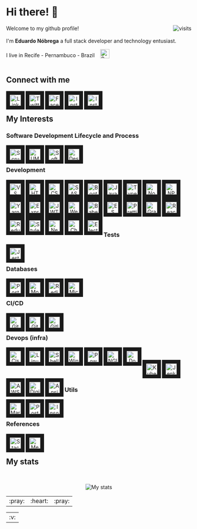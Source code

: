 # Hi there! :wave:

<img align="right" src="https://komarev.com/ghpvc/?username=ereshzealous&color=blueviolet&style=plastic)" alt="visits">

Welcome to my github profile!
<br/><br/>I'm __Eduardo Nóbrega__ a full stack developer and technology entusiast.

I live in Recife - Pernambuco - Brazil &nbsp;&nbsp; <img src="https://emojipedia-us.s3.dualstack.us-west-1.amazonaws.com/thumbs/120/google/274/flag-brazil_1f1e7-1f1f7.png" width="25" alt="Brazil" valign="bottom"/><br/><br/>

## Connect with me

<div align="center">
<a href="https://www.linkedin.com/in/efnobrega/" target="_blank"><img align="left" border="10" alt="Linkedin" height="30" src="https://img.shields.io/badge/-Linkedin-282A36.svg?logo=linkedin&logoColor=0077B5&style=flat" /></a>
<a href="https://twitter.com/efnobrega" target="_blank"><img align="left" border="10" alt="Twitter" height="30" src="https://img.shields.io/badge/-Twitter-282A36.svg?logo=twitter&logoColor=1DA1F2&style=flat" /></a>
<a href="https://www.facebook.com/efnobrega" target="_blank"><img align="left" border="10" alt="Facebook" height="30" src="https://img.shields.io/badge/-Facebook-282A36.svg?logo=facebook&logoColor=1877F2&style=flat" /></a>
<a href="https://www.instagram.com/efnobrega/?hl=pt" target="_blank"><img align="left" border="10" alt="Instagram" height="30" src="https://img.shields.io/badge/-Instagram-282A36.svg?logo=instagram&logoColor=E4405F&style=flat" /></a>
<a href="https://pt.stackoverflow.com/users/237135/eduardo-nóbrega" target="_blank"><img align="left" border="10" alt="Instagram" height="30" src="https://img.shields.io/badge/-Stack Overflow-282A36.svg?logo=stackoverflow&logoColor=FE7A16&style=flat" /></a>
</div>

<br/><br/>

## My Interests
### Software Development Lifecycle and Process

<div align="center">
  <img align="left" border="10" alt="Scrum" height="30" src="https://img.shields.io/badge/-Scrum-282A36.svg?logo=scrumalliance&logoColor=white&style=flat" />
  <img align="left" border="10" alt="UML" height="30" src="https://img.shields.io/badge/-UML-282A36.svg?logo=uml&logoColor=white&style=flat" />
  <img align="left" border="10" alt="Software Architecture" height="30" src="https://img.shields.io/badge/-Software Architecture-282A36.svg?logo=software&logoColor=white&style=flat" />
  <img align="left" border="10" alt="Design Patterns" height="30" src="https://img.shields.io/badge/-Design Patterns-282A36.svg?logo=DesignPatterns&logoColor=white&style=flat" />
</div>
  
<br/><br/>

### Development

<div align="center">
<img align="left" border="10" alt="VS Code" height="30" src="https://img.shields.io/badge/-VS Code-282A36.svg?logo=visual-studio-code&logoColor=007acc&style=flat" width="auto" />
<img align="left" border="10" alt="HTML 5" height="30" src="https://img.shields.io/badge/-HTML5-282A36.svg?logo=html5&logoColor=E34F26&style=flat" width="auto" />
<img align="left" border="10" alt="CSS 3" height="30" src="https://img.shields.io/badge/-CSS-282A36.svg?logo=css3&logoColor=1572B6&style=flat" width="auto" />
<img align="left" border="10" alt="SASS" height="30" src="https://img.shields.io/badge/-SASS-282A36.svg?logo=sass&logoColor=CC6699&style=flat" width="auto" />
<img align="left" border="10" alt="Bootstrap" height="30" src="https://img.shields.io/badge/-Bootstrap-282A36.svg?logo=bootstrap&logoColor=563D7C&style=flat" width="auto" />
<img align="left" border="10" alt="Javascript" height="30" src="https://img.shields.io/badge/-Javascript-282A36.svg?logo=javascript&logoColor=F7DF1E&style=flat" width="auto" />
<img align="left" border="10" alt="Typescript" height="30" src="https://img.shields.io/badge/-Typescript-282A36.svg?logo=typescript&logoColor=007ACC&style=flat" width="auto" />
<img align="left" border="10" alt="Node JS" height="30" src="https://img.shields.io/badge/-Node Js-282A36.svg?logo=node.js&logoColor=43853D&style=flat" width="auto" />
<img align="left" border="10" alt="NPM" height="30" src="https://img.shields.io/badge/-NPM-282A36.svg?logo=npm&logoColor=CB3837&style=flat" width="auto" />
<img align="left" border="10" alt="Yarn" height="30" src="https://img.shields.io/badge/-Yarn-282A36.svg?logo=yarn&logoColor=2C8EBB&style=flat" width="auto" />
<img align="left" border="10" alt="Express" height="30" src="https://img.shields.io/badge/-Express-282A36.svg?logo=express&logoColor=404D59&style=flat" width="auto" />
<img align="left" border="10" alt="JWT" height="30" src="https://img.shields.io/badge/-JWT-282A36.svg?logo=json-web-tokens&logoColor=D63AFF&style=flat"  width="auto"/>
<img align="left" border="10" alt="Webpack" height="30" src="https://img.shields.io/badge/-Webpack-282A36.svg?logo=webpack&logoColor=5299C8&style=flat" width="auto" />
<img align="left" border="10" alt="Babel" height="30" src="https://img.shields.io/badge/-Babel-282A36.svg?logo=babel&logoColor=F5DA55&style=flat" width="auto" />
<img align="left" border="10" alt="ES Lint" height="30" src="https://img.shields.io/badge/-ES Lint-282A36.svg?logo=eslint&logoColor=4B32C3&style=flat" width="auto" /><br/><br/>
<img align="left" border="10" alt="Prettier" height="30" src="https://img.shields.io/badge/-Prettier-282A36.svg?logo=prettier&logoColor=F8BC45&style=flat" width="auto" />
<img align="left" border="10" alt="Graph QL" height="30" src="https://img.shields.io/badge/-Graph QL-282A36.svg?logo=graphql&logoColor=E10098&style=flat" width="auto" />
<img align="left" border="10" alt="React" height="30" src="https://img.shields.io/badge/-React-282A36.svg?logo=react&logoColor=20232A&style=flat" width="auto" />
<img align="left" border="10" alt="Redux" height="30" src="https://img.shields.io/badge/-Redux-282A36.svg?logo=redux&logoColor=593D88&style=flat" width="auto" />
<img align="left" border="10" alt="Styled Components" height="30" src="https://img.shields.io/badge/-Styled Components-282A36.svg?logo=styled-components&logoColor=white&style=flat" width="auto" />
<img align="left" border="10" alt="Next.Js" height="30" src="https://img.shields.io/badge/-Next.Js-282A36.svg?logo=next.js&logoColor=000000&style=flat" width="auto" /><br/><br/>
<img align="left" border="10" alt="Chart Js" height="30" src="https://img.shields.io/badge/-Chart Js-282A36.svg?logo=chart.js&logoColor=FF6384&style=flat" width="auto" />
<img align="left" border="10" alt="Electron" height="30" src="https://img.shields.io/badge/-Electron-282A36.svg?logo=electron&logoColor=white&style=flat" width="auto" />
</div>

<br/><br/>

### Tests

<div align="center">
<img align="left" border="10" alt="Jest" height="30" src="https://img.shields.io/badge/-Jest-282A36.svg?logo=jest&logoColor=C21325&style=flat" width="auto" />
</div>

<br/><br/>

### Databases

<div align="center">
<img align="left" border="10" alt="Postgres" height="30" src="https://img.shields.io/badge/-Postgres-282A36.svg?logo=postgresql&logoColor=316192&style=flat"  width="auto"/>
<img align="left" border="10" alt="Mongo DB" height="30" src="https://img.shields.io/badge/-Mongo DB-282A36.svg?logo=mongodb&logoColor=4EA94B&style=flat" width="auto" />
<img align="left" border="10" alt="Redis" height="30" src="https://img.shields.io/badge/-Redis-282A36.svg?logo=redis&logoColor=23DD0031&style=flat" width="auto" />
<img align="left" border="10" alt="Microsoft SQL Server" height="30" src="https://img.shields.io/badge/-Microsoft SQL Server-282A36.svg?logo=microsoft-sql-server&logoColor=CC2927&style=flat" width="auto" />
</div>

<br/><br/>

### CI/CD

<div align="center">
<img align="left" border="10" alt="Git" height="30" src="https://img.shields.io/badge/-Git-282A36.svg?logo=git&logoColor=orange&style=flat" width="auto" />
<img align="left" border="10" alt="Github" height="30" src="https://img.shields.io/badge/-Github-282A36.svg?logo=github&logoColor=white&style=flat" width="auto" />
<img align="left" border="10" alt="Gitlab" height="30" src="https://img.shields.io/badge/-Gitlab-282A36.svg?logo=gitlab&logoColor=white&style=flat" width="auto" />
</div>

<br/><br/>

### Devops (infra)

<div align="center">
<img align="left" border="10" alt="Cisco" height="30" src="https://img.shields.io/badge/-Cisco-282A36.svg?logo=cisco&logoColor=049FD9&style=flat" width="auto" />
<img align="left" border="10" alt="Linux" height="30" src="https://img.shields.io/badge/-Linux-282A36.svg?logo=linux&logoColor=E95420&style=flat" width="auto" />
<img align="left" border="10" alt="Shell Script" height="30" src="https://img.shields.io/badge/-Shell Script-282A36.svg?logo=gnu-bash&logoColor=121011&style=flat" width="auto" />
<img align="left" border="10" alt="Windows" height="30" src="https://img.shields.io/badge/-Windows-282A36.svg?logo=windows&logoColor=0078D6&style=flat" width="auto" />
<img align="left" border="10" alt="Powershell" height="30" src="https://img.shields.io/badge/-Powershell-282A36.svg?logo=powershell&logoColor=5391FE&style=flat" width="auto" />
<img align="left" border="10" alt="NGINX" height="30" src="https://img.shields.io/badge/-NGINX-282A36.svg?logo=nginx&logoColor=009639&style=flat" width="auto" />
<img align="left" border="10" alt="Docker" height="30" src="https://img.shields.io/badge/-Docker-282A36.svg?logo=docker&logoColor=2CA5E0&style=flat"  width="auto"/><br/><br/>
<img align="left" border="10" alt="Kubernetes" height="30" src="https://img.shields.io/badge/-Kubernetes-282A36.svg?logo=kubernetes&logoColor=2E73DA&style=flat" width="auto" />
<img align="left" border="10" alt="Jenkins" height="30" src="https://img.shields.io/badge/-Jenkins-282A36.svg?logo=jenkins&logoColor=D24939&style=flat" width="auto" />
<img align="left" border="10" alt="AWS" height="30" src="https://img.shields.io/badge/-AWS-282A36.svg?logo=amazon-aws&logoColor=ff9900&style=flat" width="auto" />
<img align="left" border="10" alt="Digital OCean" height="30" src="https://img.shields.io/badge/-Digital Ocean-282A36.svg?logo=digitalocean&logoColor=0080FF&style=flat" width="auto" />
<img align="left" border="10" alt="Ansible" height="30" src="https://img.shields.io/badge/-Ansible-282A36.svg?logo=ansible&logoColor=191817&style=flat" width="auto" />
</div>

<br/><br/>

### Utils

<div align="center">
<img align="left" border="10" alt="Markdown" height="30" src="https://img.shields.io/badge/-Markdown-282A36.svg?logo=markdown&logoColor=000000&style=flat" width="auto" />
<img align="left" border="10" alt="Postman" height="30" src="https://img.shields.io/badge/-Postman-282A36.svg?logo=postman&logoColor=FF6C37&style=flat" width="auto" />
<img align="left" border="10" alt="Insomnia" height="30" src="https://img.shields.io/badge/-Insomnia-282A36.svg?logo=insomnia&logoColor=5849be&style=flat" width="auto" />
</div>

<br/><br/>

### References

<div align="center">
<img align="left" border="10" alt="Stack Overflow" height="30" src="https://img.shields.io/badge/-Stack Overflow-282A36.svg?logo=stackoverflow&logoColor=FE7A16&style=flat" width="auto" />
  <img align="left" border="10" alt="Medium" height="30" src="https://img.shields.io/badge/-Medium-282A36.svg?logo=medium&logoColor=000000&style=flat" width="auto" />
</div>

<br/><br/>

## My stats ##

<br>
<p align="center"><img alt="My stats" src="https://github-readme-stats.vercel.app/api?username=enobrega&show_icons=true&theme=dracula"></p>

<table align="center"><tr><td>:pray:</td><td>:heart:</td><td>:pray:</td></tr></table>
<table align="center"><tr><td>:v:</td></tr></table>
